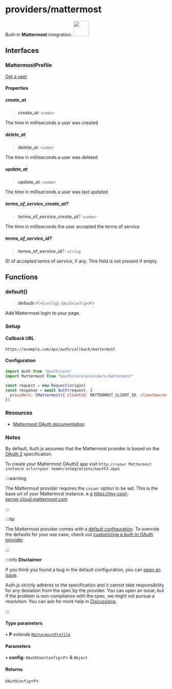 # providers/mattermost

<div style={{backgroundColor: "#000", display: "flex", justifyContent: "space-between", color: "#fff", padding: 16}}>
<span>Built-in <b>Mattermost</b> integration.</span>
<a href="https://mattermost.com">
  <img style={{display: "block"}} src="https://authjs.dev/img/providers/mattermost.svg" height="48" width="48"/>
</a>
</div>

## Interfaces

### MattermostProfile

[Get a user](https://api.mattermost.com/#tag/users/operation/GetUser)

#### Properties

##### create\_at

> **create\_at**: `number`

The time in milliseconds a user was created

##### delete\_at

> **delete\_at**: `number`

The time in milliseconds a user was deleted

##### update\_at

> **update\_at**: `number`

The time in milliseconds a user was last updated

##### terms\_of\_service\_create\_at?

> **terms\_of\_service\_create\_at**?: `number`

The time in milliseconds the user accepted the terms of service

##### terms\_of\_service\_id?

> **terms\_of\_service\_id**?: `string`

ID of accepted terms of service, if any. This field is not present if empty.

## Functions

### default()

> **default**\<`P`\>(`config`): `OAuthConfig`\<`P`\>

Add Mattermost login to your page.

### Setup

#### Callback URL
```
https://example.com/api/auth/callback/mattermost
```

#### Configuration
```js
import Auth from "@auth/core"
import Mattermost from "@auth/core/providers/mattermost"

const request = new Request(origin)
const response = await Auth(request, {
  providers: [Mattermost({ clientId: MATTERMOST_CLIENT_ID, clientSecret: MATTERMOST_CLIENT_SECRET, issuer: MATTERMOST_ISSUER // The base url of your Mattermost instance. e.g `https://my-cool-server.cloud.mattermost.com` })],
})
```

### Resources

 - [Mattermost OAuth documentation](https://example.com)

### Notes

By default, Auth.js assumes that the Mattermost provider is
based on the [OAuth 2](https://www.rfc-editor.org/rfc/rfc6749.html) specification.

To create your Mattermost OAuth2 app visit `http://<your Mattermost instance url>/<your team>/integrations/oauth2-apps`

:::warning

The Mattermost provider requires the `issuer` option to be set. This is the base url of your Mattermost instance. e.g https://my-cool-server.cloud.mattermost.com

:::

:::tip

The Mattermost provider comes with a [default configuration](https://github.com/nextauthjs/next-auth/blob/main/packages/core/src/providers/mattermost.ts).
To override the defaults for your use case, check out [customizing a built-in OAuth provider](https://authjs.dev/guides/providers/custom-provider#override-default-options).

:::

:::info **Disclaimer**

If you think you found a bug in the default configuration, you can [open an issue](https://authjs.dev/new/provider-issue).

Auth.js strictly adheres to the specification and it cannot take responsibility for any deviation from
the spec by the provider. You can open an issue, but if the problem is non-compliance with the spec,
we might not pursue a resolution. You can ask for more help in [Discussions](https://authjs.dev/new/github-discussions).

:::

#### Type parameters

• **P** extends [`MattermostProfile`](mattermost.md#mattermostprofile)

#### Parameters

• **config**: `OAuthUserConfig`\<`P`\> & `Object`

#### Returns

`OAuthConfig`\<`P`\>
